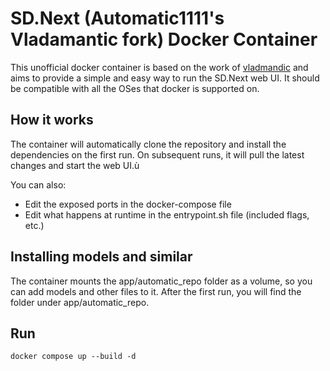 # SD.Next (Automatic1111's Vladamantic fork) Docker Container

This unofficial docker container is based on the work of [vladmandic](https://github.com/vladmandic) and aims to provide a simple and easy way to run the SD.Next web UI. It should be compatible with all the OSes that docker is supported on.

## How it works

The container will automatically clone the repository and install the dependencies on the first run. On subsequent runs, it will pull the latest changes and start the web UI.ù

You can also:

- Edit the exposed ports in the docker-compose file
- Edit what happens at runtime in the entrypoint.sh file (included flags, etc.)

## Installing models and similar

The container mounts the app/automatic_repo folder as a volume, so you can add models and other files to it.
After the first run, you will find the folder under app/automatic_repo.

## Run

```
docker compose up --build -d
```
